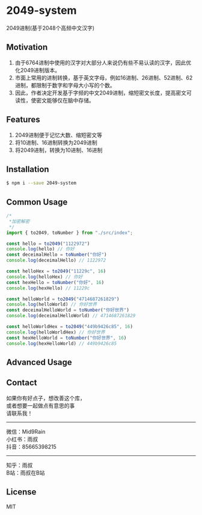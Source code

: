 # 2049-system
2049进制(基于2048个高频中文汉字)

## Motivation
1. 由于6764进制中使用的汉字对大部分人来说仍有些不易认读的汉字，因此优化2049进制版本。
2. 市面上常用的进制转换，基于英文字母，例如16进制、26进制、52进制、62进制，都限制于数字和字母大小写的个数。
3. 因此，作者决定开发基于字频的中文2049进制，缩短密文长度，提高密文可读性，使密文能够仅在脑中存储。

## Features

1. 2049进制便于记忆大数、缩短密文等
2. 将10进制、16进制转换为2049进制
3. 将2049进制，转换为10进制、16进制

## Installation
```sh
$ npm i --save 2049-system
```

## Common Usage
```js
/*
 *加密解密
 */
import { to2049, toNumber } from "./src/index";

const hello = to2049("1122972")
console.log(hello) // 你好
const deceimalHello = toNumber("你好")
console.log(deceimalHello) // 1122972

const helloHex = to2049("11229c", 16)
console.log(helloHex) // 你好
const hexHello = toNumber("你好", 16)
console.log(hexHello) // 11229c

const helloWorld = to2049("4714687261829")
console.log(helloWorld) // 你好世界
const deceimalHelloWorld = toNumber("你好世界")
console.log(deceimalHelloWorld) // 4714687261829

const helloWorldHex = to2049("449b9426c85", 16)
console.log(helloWorldHex) // 你好世界
const hexHelloWorld = toNumber("你好世界", 16)
console.log(hexHelloWorld) // 449b9426c85

```


## Advanced Usage

## Contact
如果你有好点子，想改善这个库，  
或者想要一起做点有意思的事  
请联系我！
- - -
微信：Mid9Rain  
小红书：雨叔  
抖音：85665398215
- - -
知乎：雨叔  
B站：雨叔在B站  

## License
MIT
